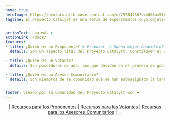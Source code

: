 ```yaml
---
home: true
heroImage: https://avatars.githubusercontent.com/u/79784766?s=400&u=51b65ef6f530a0d0bf4067deffe167c9cb2ce2cc&v=4
tagline: El Proyecto Catalyst es una serie de experimentos cuyo objetivo es generar los más altos niveles de innovación de la comunidad. Catalyst lleva la gobernanza en la cadena a la blockchain de Cardano permitiendo a la comunidad establecer por sí misma las prioridades de crecimiento. Además, permite a los participantes destinar fondos a propuestas que aborden los retos y aprovechen las oportunidades que surjan en el ciclo de vida de Cardano.


actionText: Lea más >
actionLink: /docs/
features:
- title: ¿Quién es un Proponente? # Proposer -> Suena mejor Candidato?
  details: Son un aspecto vital del Proyecto Catalyst. Constituyen el combustible para el fuego. Son las personas con ideas, las que ven el contexto más amplio, las que identifican las necesidades, las que llenan las lagunas. Una propuesta elaborada por un proponente es la forma de comunicar esa idea a la comunidad.

- title: ¿Quién es un Votante?
  details: Son poseedores de ada, los que deciden en el proceso de gobierno del Proyecto Catalyst. Aquellos que, al votar, administran y acercan a Cardano a su visión.

- title: ¿Quién es un Asesor Comunitario?
  details: Son miembros de la comunidad que se han autoasignado la tarea de asistir y revisar las propuestas presentadas a un fondo determinado. Aquellos que participan en la comunidad para desarrollar, ayudar, asesorar y mejorar el Proyecto Catalyst. Asumen el papel de administradores en un fondo concreto.


footer: Creado por la Comunidad del Proyecto Catalyst con ❤️
---
```


<span style="text-align:center">



| [Recursos para los Proponentes](es/proposers/README.md) | [Recursos para los Votantes](es/voters/README.md) | [Recursos para los Asesores Comunitarios](es/community-advisor/README.md) |
__

</span>

<NewsScroll :items="[
  {'link':'/news/#when-will-hardware-wallet-voting-support-will-be-available',
  'text':'¿Cuándo estará disponible el soporte para la votación de billeteras de hardware?'},
  {'link':'/news/#we-are-applying-for-funding',
   'text':'¡Estamos solicitando financiación! Ayúdenos a construir este sitio web.'}
  ]"/>